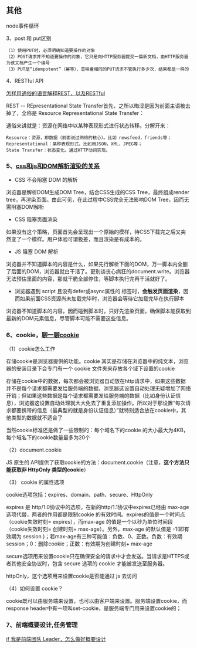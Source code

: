 ## 其他

node事件循环


3、post 和 put区别

    （1）使用PUT时，必须明确知道要操作的对象
    （2）POST请求并不知道要操作的对象，它只是向HTTP服务器提交一篇新文档，由HTTP服务器为该文档产生一个编号
    （3）PUT是“idempotent”（幂等），意味着相同的PUT请求不管执行多少次，结果都是一样的

4、RESTful API

[怎样用通俗的语言解释REST，以及RESTful](https://www.zhihu.com/question/28557115/answer/48094438)

REST -- REpresentational State Transfer首先，之所以晦涩是因为前面主语被去掉了，全称是 Resource Representational State Transfer：

通俗来讲就是：资源在网络中以某种表现形式进行状态转移。分解开来：

    Resource：资源，即数据（前面说过网络的核心）。比如 newsfeed，friends等；
    Representational：某种表现形式，比如用JSON，XML，JPEG等；
    State Transfer：状态变化。通过HTTP动词实现。


### 5、[css和js和DOM解析渲染的关系](https://juejin.im/post/59c60691518825396f4f71a1)

- CSS 不会阻塞 DOM 的解析

浏览器是解析DOM生成DOM Tree，结合CSS生成的CSS Tree，最终组成render tree，再渲染页面。由此可见，在此过程中CSS完全无法影响DOM Tree，因而无需阻塞DOM解析

- CSS 阻塞页面渲染

如果没有这个策略，页面首先会呈现出一个原始的模样，待CSS下载完之后又突然变了一个模样。用户体验可谓极差，而且渲染是有成本的。

- JS 阻塞 DOM 解析

浏览器并不知道脚本的内容是什么，如果先行解析下面的DOM，万一脚本内全删了后面的DOM，浏览器就白干活了。更别谈丧心病狂的document.write。浏览器无法预估里面的内容，那就干脆全部停住，等脚本执行完再干活就好了。

- 浏览器遇到 script 且没有defer或async属性的 标签时，**会触发页面渲染**，因而如果前面CSS资源尚未加载完毕时，浏览器会等待它加载完毕在执行脚本

浏览器不知道脚本的内容，因而碰到脚本时，只好先渲染页面，确保脚本能获取到最新的DOM元素信息，尽管脚本可能不需要这些信息。

### 6、cookie，[聊一聊cookie](https://segmentfault.com/a/1190000004556040)

（1）cookie怎么工作

存储cookie是浏览器提供的功能。cookie 其实是存储在浏览器中的纯文本，浏览器的安装目录下会专门有一个 cookie 文件夹来存放各个域下设置的cookie

存储在cookie中的数据，每次都会被浏览器自动放在http请求中，如果这些数据并不是每个请求都需要发给服务端的数据，浏览器这设置自动处理无疑增加了网络开销；但如果这些数据是每个请求都需要发给服务端的数据（比如身份认证信息），浏览器这设置自动处理就大大免去了重复添加操作。所以对于那设置“每次请求都要携带的信息（最典型的就是身份认证信息）”就特别适合放在cookie中，其他类型的数据就不适合了

当然cookie标准还是做了一些限制的：每个域名下的cookie 的大小最大为4KB，每个域名下的cookie数量最多为20个

（2）document.cookie

JS 原生的 API提供了获取cookie的方法：document.cookie（注意，**这个方法只能获取非 HttpOnly 类型的cookie**）

（3） cookie 的属性选项

cookie选项包括：expires、domain、path、secure、HttpOnly

expires 是 http/1.0协议中的选项，在新的http/1.1协议中expires已经由 max-age 选项代替，两者的作用都是限制cookie 的有效时间。expires的值是一个时间点（cookie失效时刻= expires），而max-age 的值是一个以秒为单位时间段（cookie失效时刻= 创建时刻+ max-age）。另外，max-age 的默认值是 -1(即有效期为 session )；若max-age有三种可能值：负数、0、正数。负数：有效期session；0：删除cookie；正数：有效期为创建时刻+ max-age

secure选项用来设置cookie只在确保安全的请求中才会发送。当请求是HTTPS或者其他安全协议时，包含 secure 选项的 cookie 才能被发送至服务器。

httpOnly，这个选项用来设置cookie是否能通过 js 去访问

（4）如何设置 cookie？

cookie既可以由服务端来设置，也可以由客户端来设置。服务端设置cookie，而response header中有一项叫set-cookie，是服务端专门用来设置cookie的；

### 7、前端概要设计,任务管理

[if 我是前端团队 Leader，怎么做好概要设计](https://juejin.im/post/6844903936504119304#heading-1)




